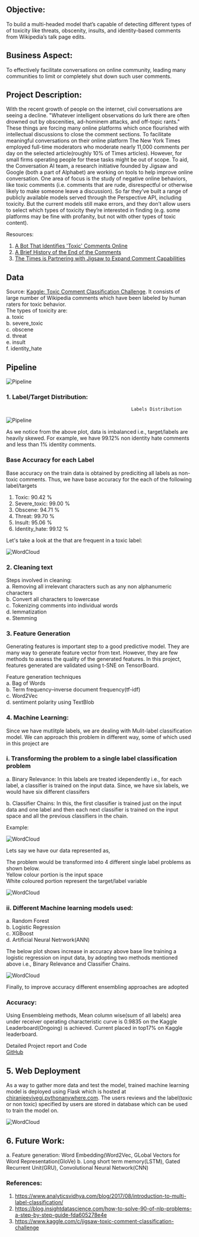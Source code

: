 ## Objective:	
	
To build a multi-headed model that’s capable of detecting different types of of toxicity like threats, obscenity, insults, and identity-based comments from Wikipedia’s talk page edits.	
	
## Business Aspect:	
	
To effectively facilitate conversations on online community, leading many communities to limit or completely shut down such user comments.	
	
## Project Description:	
	
With the recent growth of people on the internet, civil conversations are seeing a decline. "Whatever intelligent observations do lurk there are often drowned out by obscenities, ad-hominem attacks, and off-topic rants."  These things are forcing many online platforms which once flourished with intellectual discussions to close the comment sections. To facilitate meaningful conversations on their online platform The New York Times employed full-time moderators who moderate nearly 11,000 comments per day on the selected article(roughly 10% of Times articles). However, for small firms operating people for these tasks might be out of scope. To aid, the Conversation AI team, a research initiative founded by Jigsaw and Google (both a part of Alphabet) are working on tools to help improve online conversation. One area of focus is the study of negative online behaviors, like toxic comments (i.e. comments that are rude, disrespectful or otherwise likely to make someone leave a discussion). So far they’ve built a range of publicly available models served through the Perspective API, including toxicity. But the current models still make errors, and they don’t allow users to select which types of toxicity they’re interested in finding (e.g. some platforms may be fine with profanity, but not with other types of toxic content).	

Resources:	
1. [A Bot That Identifies 'Toxic' Comments Online](https://www.theatlantic.com/technology/archive/2017/02/a-bot-that-identifies-toxic-comments-online/517563/)	
2. [A Brief History of the End of the Comments](https://www.wired.com/2015/10/brief-history-of-the-demise-of-the-comments-timeline/)	
3. [The Times is Partnering with Jigsaw to Expand Comment Capabilities](https://www.nytco.com/the-times-is-partnering-with-jigsaw-to-expand-comment-capabilities/)	
	
## Data	
	
Source: [Kaggle: Toxic Comment Classification Challenge](https://www.kaggle.com/c/jigsaw-toxic-comment-classification-challenge). It consists of large number of Wikipedia comments which have been labeled by human raters for toxic behavior. 	
The types of toxicity are:   	
  a. toxic   	
  b. severe_toxic  	
  c. obscene  	
  d. threat 	
  e. insult    	
  f. identity_hate     	
	
	
## Pipeline	
	
![Pipeline](img_gh/Toxic.png)	
### 1. Label/Target Distribution:	
	
                                                   Labels Distribution	
                                                  	
![Pipeline](img_gh/label_distribution.png)	
	
As we notice from the above plot, data is imbalanced i.e., target/labels are heavily skewed. For example, we have 99.12% non identity hate comments and less than 1% identity comments. 	
	
### Base Accuracy for each Label	
	
Base accuracy on the train data is obtained by prediciting all labels as non-toxic comments. Thus, we have base accuracy for the each of the following label/targets	
	
  1. Toxic: 90.42 %	
  2. Severe_toxic: 99.00 %	
  3. Obscene: 94.71 %	
  4. Threat: 99.70 %	
  5. Insult: 95.06 %	
  6. Identity_hate: 99.12 %	
	
Let's take a look at the that are frequent in a toxic label:	
	
![WordCloud](img_gh/word_cloud.png)	
	
	
	
### 2. Cleaning text	
	
Steps involved in cleaning:   	
  a. Removing all irrelevant characters such as any non alphanumeric characters   	
  b. Convert all characters to lowercase   	
  c. Tokenizing comments into individual words   	
  d. lemmatization    	
  e. Stemming    	
	
### 3. Feature Generation	
	
Generating features is important step to a good predictive model. They are many way to generate feature vector from text. However, they are few methods to assess the quality of the generated features. In this project, features generated are validated using t-SNE on TensorBoard.	
	
Feature generation techniques	
  a. Bag of Words	
  b. Term frequency–inverse document frequency(tf-idf)	
  c. Word2Vec	
  d. sentiment polarity using TextBlob	
  	
### 4. Machine Learning:	
	
Since we have mutlitple labels, we are dealing with Mulit-label classification model. We can approach this problem in different way, some of which used in this project are	
	
### i. Transforming the problem to a single label classification problem	
	
   a. Binary Relevance: In this labels are treated idependently i.e., for each label, a classifier is trained on the input data. Since, we have six labels, we would have six different classifers	
  	
   b. Classifier Chains: In this, the first classifier is trained just on the input data and one label and then each next classifier is trained on the input space and all the previous classifiers in the chain.	
 	
 Example:	
  	
  ![WordCloud](img_gh/chain_1.png)	
  	
  Lets say we have our data represented as,	
  	
  The problem would be transformed into 4 different single label problems as shown below.  	
    Yellow colour portion is the input space 	
    White coloured portion represent the target/label variable	
    	
  ![WordCloud](img_gh/Chain_2.png)	
	
### ii. Different Machine learning models used:	
	
   a. Random Forest    	
   b. Logistic Regression     	
   c. XGBoost      	
   d. Artificial Neural Netrwork(ANN)     	
    	
The below plot shows increase in accuracy above base line training a logistic regression on input data, by adopting two methods mentioned above i.e., Binary Relevance and Classifier Chains.	
	
  ![WordCloud](img_gh/binvschain.png)	
  	
Finally, to improve accuracy different ensembling approaches are adopted	
  	
	
### Accuracy: 	
	
Using Ensembleing methods, Mean column wise(sum of all labels) area under receiver operating characteristic curve is 0.9835 on the Kaggle Leaderboard(Ongoing) is achieved. Current placed in top17% on Kaggle leaderboard.	
	
Detailed Project report and Code	
[GitHub](https://github.com/cjvegi/Toxic-Comment-Challenge)	
	
## 5. Web Deployment	
	
As a way to gather more data and test the model, trained machine learning model is deployed using Flask which is hosted at [chiranjeevivegi.pythonanywhere.com](http://chiranjeevivegi.pythonanywhere.com/). The users reviews and the label(toxic or non toxic) specified by users are stored in database which can be used to train the model on.	

![WordCloud](img_gh/Webdev.png)	
	
	
## 6. Future Work:	
  a. Feature generation: Word Embedding(Word2Vec, GLobal Vectors for Word Representation(GloVe)	
  b. Long short term memory(LSTM), Gated Recurrent Unit(GRU), Convolutional Neural Network(CNN)	
	
	
### References:	
1. https://www.analyticsvidhya.com/blog/2017/08/introduction-to-multi-label-classification/	
2. https://blog.insightdatascience.com/how-to-solve-90-of-nlp-problems-a-step-by-step-guide-fda605278e4e	
3. https://www.kaggle.com/c/jigsaw-toxic-comment-classification-challenge	
	
	
	

